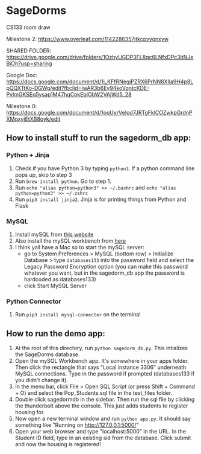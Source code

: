 # SageDorms
CS133 room draw

Milestone 2: https://www.overleaf.com/1142286357jtkcpvvqnxyw

SHARED FOLDER:
https://drive.google.com/drive/folders/1OzhyUGDP3FL8qc6LNfxDPc3itNJeBiOh?usp=sharing

Google Doc:
https://docs.google.com/document/d/1i_KFfRNegjPZRX6PrNN8XlIa9H4p8LpQQXTtKo-DGWg/edit?fbclid=IwAR3b6Ey94koVqntcKDE-PvlmGKSEq5ysap1M47hqCpkEblObW2VAjWd5_28

Milestone 0:
https://docs.google.com/document/d/1oqUyrVeIod7JRTgFklCOZwkpGrdnPXMqxyjEtXB8oyk/edit

## How to install stuff to run the sagedorm_db app:

### Python + Jinja
1. Check if you have Python 3 by typing `python3`. If a python command line pops
   up, skip to step 3
2. Run `brew install python`. Go to step 1.
3. Run `echo "alias python=python3" >> ~/.bashrc` and 
`echo "alias python=python3" >> ~/.zshrc`
4. Run `pip3 install jinja2`. Jinja is for printing things from Python and Flask

### MySQL

1. Install mySQL from [this website](https://dev.mysql.com/downloads/mysql/)
2. Also install the mySQL workbench from
[here](https://dev.mysql.com/downloads/file/?id=492445)
3. I think yall have a Mac so to start the mySQL server:
    - go to System Preferences > MySQL (bottom row) > Initialize Database > type
      `databases133` into the password field and select the Legacy Password
      Encryption option (you can make this password whatever you want, but in
      the sagedorm_db app the password is hardcoded as databases133)
    - click Start MySQL Server

### Python Connector

1. Run `pip3 install mysql-connector` on the terminal

## How to run the demo app:

1. At the root of this directory, run `python sagedorm_db.py`. This intializes
   the SageDorms database.
2. Open the mySQL Workbench app. It's somewhere in your apps folder. Then click
   the rectangle that says "Local instance 3306" underneath MySQL connections.
   Type in the password if prompted (databases133 if you didn't change it).
3. In the menu bar, click File > Open SQL Script (or press Shift + Command + O)
   and select the Pop_Students.sql file in the test_files folder.
4. Double click sagedormdb in the sidebar. Then run the sql file by clicking the
   thunderbolt above the console. This just adds students to register housing
   for.
5. Now open a new terminal window and run `python app.py`. It should say
   something like "Running on http://127.0.0.1:5000/"
6. Open your web browser and type "localhost:5000" in the URL. In the Student ID
   field, type in an existing sid from the database. Click submit and now the
   housing is registered!
